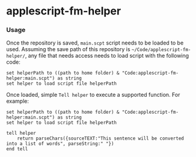 # applescript-fm-helper

### Usage
Once the repository is saved, `main.scpt` script needs to be loaded to be used. Assuming the save path of this repository is `~/Code/applescript-fm-helper/`, any file that needs access needs to load script with the following code:

```applescript
set helperPath to ((path to home folder) & "Code:applescript-fm-helper:main.scpt") as string
set helper to load script file helperPath
```

Once loaded, simple `Tell helper` to execute a supported function. For example:

```applescript
set helperPath to ((path to home folder) & "Code:applescript-fm-helper:main.scpt") as string
set helper to load script file helperPath

tell helper
	return parseChars({sourceTEXT:"This sentence will be converted into a list of words", parseString:" "})
end tell
```
